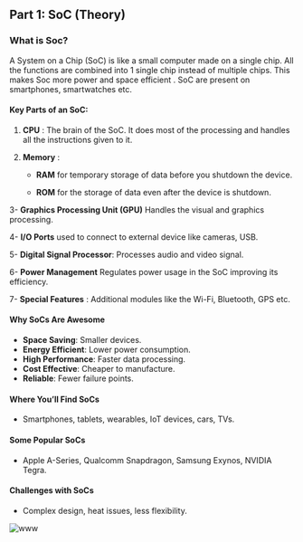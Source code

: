 ## Part 1: SoC (Theory)

### What is Soc?

A System on a Chip (SoC) is like a small computer made on a single chip. All the functions are combined into 1 single chip instead of multiple chips. This makes Soc more power and space efficient . SoC are present on smartphones, smartwatches etc.

#### Key Parts of an SoC:

1. **CPU** : The brain of the SoC. It does most of the processing and handles all the instructions given to it.

2. **Memory** : 
   
   - **RAM** for temporary storage of data before you shutdown the device.
   
   - **ROM** for the storage of data even after the device is shutdown.

3- **Graphics Processing Unit (GPU)** Handles the visual and graphics processing.

4- **I/O Ports** used to connect to external device like cameras, USB.

5- **Digital Signal Processor**: Processes audio and video signal.

6- **Power Management** Regulates power usage in the SoC improving its efficiency.

7- **Special Features** : Additional modules like the Wi-Fi, Bluetooth, GPS etc. 

#### Why SoCs Are Awesome

- **Space Saving**: Smaller devices.
- **Energy Efficient**: Lower power consumption.
- **High Performance**: Faster data processing.
- **Cost Effective**: Cheaper to manufacture.
- **Reliable**: Fewer failure points.

#### Where You’ll Find SoCs

- Smartphones, tablets, wearables, IoT devices, cars, TVs.

#### Some Popular SoCs

- Apple A-Series, Qualcomm Snapdragon, Samsung Exynos, NVIDIA Tegra.

#### Challenges with SoCs

- Complex design, heat issues, less flexibility.

![www](/home/ishaan-kamath/Desktop/VSD-RISCV/WEEK2/Photos/Apple_m1-chip-8-core-cpu-chart_11102020_big.jpg.large.jpg)
